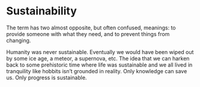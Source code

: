 # Sustainability

The term has two almost opposite, but often confused, meanings: to provide someone with what they need, and to prevent things from changing.

Humanity was never sustainable. Eventually we would have been wiped out by some ice age, a meteor, a supernova, etc. The idea that we can harken back to some prehistoric time where life was sustainable and we all lived in tranquility like hobbits isn’t grounded in reality. Only knowledge can save us. Only progress is sustainable. 

